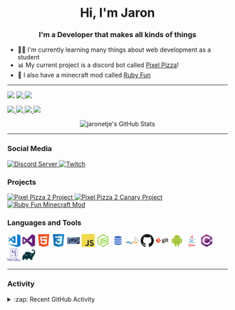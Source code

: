 <h1 align="center">Hi, I'm Jaron</h1>
<h3 align="center">I'm a Developer that makes all kinds of things</h3>

- 👨‍🎓 I'm currently learning many things about web development as a student
- 📊 My current project is a discord bot called <a href="https://github.com/JAndTTechnic/PixelPizza-js2">Pixel Pizza</a>!
- 💎 I also have a minecraft mod called <a href="https://www.curseforge.com/minecraft/mc-mods/ruby-fun">Ruby Fun</a>

<hr>

<p align="left">
  <img src="https://komarev.com/ghpvc/?username=JaronZ&color=brightgreen&style=plastic&label=Profile+Views">
  <a href="https://github.com/jaronetje/PixelPizza/issues?q=is%3Aopen+is%3Aissue">
    <img src="https://img.shields.io/github/issues/jaronetje/PixelPizza?color=yellow&label=Pixel%20Pizza%20Issues&style=plastic">
  </a>
  <a href="https://github.com/jaronetje/PixelPizza/issues?q=is%3Aissue+is%3Aclosed">
    <img src="https://img.shields.io/github/issues-closed/jaronetje/PixelPizza?color=red&label=Pixel%20Pizza%20Issues&style=plastic">
  </a>
</p>

<p align="left">
  <a href="https://github.com/JaronZ?tab=followers">
    <img src="https://img.shields.io/github/followers/JaronZ?style=social">
  </a>
  <a href="https://github.com/jaronetje/PixelPizza/network/members">
    <img src="https://img.shields.io/github/forks/jaronetje/PixelPizza?label=Pixel%20Pizza%20Forks&style=social">
  </a>
  <a href="https://github.com/jaronetje/PixelPizza/stargazers">
    <img src="https://img.shields.io/github/stars/jaronetje/PixelPizza?label=Pixel%20Pizza%20Stars&style=social">
  </a>
  <a href="https://github.com/jaronetje/PixelPizza/watchers">
    <img src="https://img.shields.io/github/watchers/jaronetje/PixelPizza?label=Pixel%20Pizza%20Watchers&style=social">
  </a>
</p>

<p align="center"><img alt="jaronetje's GitHub Stats" src="https://github-readme-stats.vercel.app/api?username=JaronZ&show_icons=true&hide_border=true"></p>

<hr>

<h3 align="left">Social Media</h3>
<p align="left">
  <a href="https://discord.com/invite/MzbsFPe">
    <img title="Discord Server" alt="Discord Server" width="28px" src="https://cdn.jsdelivr.net/npm/simple-icons@3.12.1/icons/discord.svg">
  </a>
  <a href="https://www.twitch.tv/jaronisonline">
    <img title="Twitch" alt="Twitch" width="28px" src="https://cdn.jsdelivr.net/npm/simple-icons@3.12.1/icons/twitch.svg">
  </a>
</p>

<h3 align="left">Projects</h3>
<p align="left">
  <a href="https://github.com/JAndTTechnic/PixelPizza-js2">
    <img title="Pixel Pizza 2" alt="Pixel Pizza 2 Project" width="30px" src="https://user-images.githubusercontent.com/60853956/114001630-65f68500-985c-11eb-9157-4aabbe0b326a.png">
  </a>
  <a href="https://github.com/JAndTTechnic/PixelPizza-js2/tree/canary">
    <img title="Pixel Pizza 2 Canary" alt="Pixel Pizza 2 Canary Project" width="30px" src="https://user-images.githubusercontent.com/60853956/114001852-9dfdc800-985c-11eb-8112-8020bbfa36da.png">
  </a>
  <a href="https://github.com/jaronetje/ruby-fun">
    <img title="Ruby Fun" alt="Ruby Fun Minecraft Mod" width="30px" src="https://user-images.githubusercontent.com/60853956/98449256-56023a00-2132-11eb-9945-04c18516f21b.png">
  </a>
</p>

<h3 align="left">Languages and Tools</h3>
<p align="left">
<img title="Visual Studio Code" alt="Visual Studio Code" width="30px" src="https://raw.githubusercontent.com/github/explore/80688e429a7d4ef2fca1e82350fe8e3517d3494d/topics/visual-studio-code/visual-studio-code.png">
<img title="Visual Studio 2019" alt="Visual Studio" width="30px" src="https://raw.githubusercontent.com/devicons/devicon/40cd6bc89a299dc50ac289f8e3b071d0dff49d9c/icons/visualstudio/visualstudio-plain.svg">
  
<img title="HTML" alt="HTML5" width="30px" src="https://raw.githubusercontent.com/devicons/devicon/40cd6bc89a299dc50ac289f8e3b071d0dff49d9c/icons/html5/html5-original.svg">
<img title="CSS" alt="CSS3" width="30px" src="https://raw.githubusercontent.com/devicons/devicon/40cd6bc89a299dc50ac289f8e3b071d0dff49d9c/icons/css3/css3-original.svg">
<img title="PHP" alt="PHP" width="30px" src="https://raw.githubusercontent.com/devicons/devicon/40cd6bc89a299dc50ac289f8e3b071d0dff49d9c/icons/php/php-original.svg">
<img title="JavaScript" alt="JavaScript" width="30px" src="https://raw.githubusercontent.com/github/explore/80688e429a7d4ef2fca1e82350fe8e3517d3494d/topics/javascript/javascript.png">
<img title="NodeJS" alt="Node.js" width="30px" src="https://raw.githubusercontent.com/devicons/devicon/40cd6bc89a299dc50ac289f8e3b071d0dff49d9c/icons/nodejs/nodejs-original.svg">

<img title="SQL" alt="SQL" width="30px" src="https://raw.githubusercontent.com/github/explore/80688e429a7d4ef2fca1e82350fe8e3517d3494d/topics/sql/sql.png">
<img title="MySQL" alt="MySQL" width="30px" src="https://raw.githubusercontent.com/devicons/devicon/40cd6bc89a299dc50ac289f8e3b071d0dff49d9c/icons/mysql/mysql-original-wordmark.svg">

<img title="Github" alt="Github" width="30px" src="https://raw.githubusercontent.com/github/explore/78df643247d429f6cc873026c0622819ad797942/topics/github/github.png">
<img title="Git" alt="Git" width="30px" src="https://raw.githubusercontent.com/devicons/devicon/40cd6bc89a299dc50ac289f8e3b071d0dff49d9c/icons/git/git-original-wordmark.svg">

<img title="Android" alt="Android" width="30px" src="https://raw.githubusercontent.com/devicons/devicon/40cd6bc89a299dc50ac289f8e3b071d0dff49d9c/icons/android/android-original.svg">

<img title="Java" alt="Java" width="30px" src="https://raw.githubusercontent.com/devicons/devicon/40cd6bc89a299dc50ac289f8e3b071d0dff49d9c/icons/java/java-original-wordmark.svg">
<img title="C Sharp" alt="C#" width="30px" src="https://raw.githubusercontent.com/devicons/devicon/40cd6bc89a299dc50ac289f8e3b071d0dff49d9c/icons/csharp/csharp-original.svg">

<img title="Heroku" alt="Heroku" width="30px" src="https://raw.githubusercontent.com/devicons/devicon/40cd6bc89a299dc50ac289f8e3b071d0dff49d9c/icons/heroku/heroku-original-wordmark.svg">

<img title="Gradle" alt="Gradle" width="30px" src="https://raw.githubusercontent.com/devicons/devicon/40cd6bc89a299dc50ac289f8e3b071d0dff49d9c/icons/gradle/gradle-plain.svg">
<p>

<hr>

<h3 align="left">Activity</h3>
<details>
  <summary>:zap: Recent GitHub Activity</summary>

<!--START_SECTION:activity-->
1. 🎉 Merged PR [#29](https://github.com/JTTechnic/basic-slash-command-bot/pull/29) in [JTTechnic/basic-slash-command-bot](https://github.com/JTTechnic/basic-slash-command-bot)
2. 💪 Opened PR [#29](https://github.com/JTTechnic/basic-slash-command-bot/pull/29) in [JTTechnic/basic-slash-command-bot](https://github.com/JTTechnic/basic-slash-command-bot)
3. 🎉 Merged PR [#48](https://github.com/JTTechnic/PixelPizza-js2/pull/48) in [JTTechnic/PixelPizza-js2](https://github.com/JTTechnic/PixelPizza-js2)
4. 💪 Opened PR [#48](https://github.com/JTTechnic/PixelPizza-js2/pull/48) in [JTTechnic/PixelPizza-js2](https://github.com/JTTechnic/PixelPizza-js2)
5. 🎉 Merged PR [#47](https://github.com/JTTechnic/PixelPizza-js2/pull/47) in [JTTechnic/PixelPizza-js2](https://github.com/JTTechnic/PixelPizza-js2)
<!--END_SECTION:activity-->

</details>
